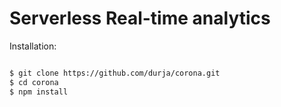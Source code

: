 # Serverless Real-time analytics  


Installation: 


```bash

$ git clone https://github.com/durja/corona.git
$ cd corona
$ npm install 

```